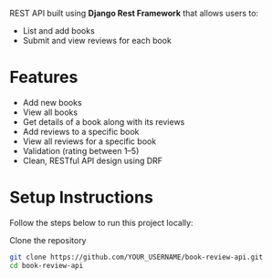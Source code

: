 

REST API built using **Django Rest Framework** that allows users to:
- List and add books
- Submit and view reviews for each book

# Features

- Add new books
- View all books
- Get details of a book along with its reviews
- Add reviews to a specific book
- View all reviews for a specific book
- Validation (rating between 1–5)
- Clean, RESTful API design using DRF


# Setup Instructions

Follow the steps below to run this project locally:

Clone the repository
```bash
git clone https://github.com/YOUR_USERNAME/book-review-api.git
cd book-review-api
